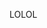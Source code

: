 <script>
    import { db } from '../utilities/firebase'
    import { doc, getDoc } from "firebase/firestore"
    import Login from '../components/Login.svelte'
    import CreateAccount from '../components/CreateAccount.svelte'


 
    const test = async () => {
        const docRef = doc(db, "admin", "2022-2023")
        const docSnap = await getDoc(docRef)
        let info
        if (docSnap.exists()) {
            info = docSnap.data()
        }
        console.log(info)
    }

    test()


</script>

LOLOL

<Login />
